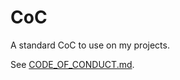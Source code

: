 # CoC

A standard CoC to use on my projects.

See [CODE_OF_CONDUCT.md](https://github.com/rrdelaney/CoC/blob/master/CODE_OF_CONDUCT.md).
